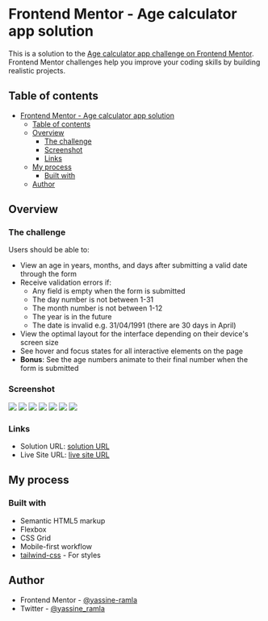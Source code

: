 # Frontend Mentor - Age calculator app solution

This is a solution to the [Age calculator app challenge on Frontend Mentor](https://www.frontendmentor.io/challenges/age-calculator-app-dF9DFFpj-Q). Frontend Mentor challenges help you improve your coding skills by building realistic projects.

## Table of contents

- [Frontend Mentor - Age calculator app solution](#frontend-mentor---age-calculator-app-solution)
  - [Table of contents](#table-of-contents)
  - [Overview](#overview)
    - [The challenge](#the-challenge)
    - [Screenshot](#screenshot)
    - [Links](#links)
  - [My process](#my-process)
    - [Built with](#built-with)
  - [Author](#author)

## Overview

### The challenge

Users should be able to:

- View an age in years, months, and days after submitting a valid date through the form
- Receive validation errors if:
  - Any field is empty when the form is submitted
  - The day number is not between 1-31
  - The month number is not between 1-12
  - The year is in the future
  - The date is invalid e.g. 31/04/1991 (there are 30 days in April)
- View the optimal layout for the interface depending on their device's screen size
- See hover and focus states for all interactive elements on the page
- **Bonus**: See the age numbers animate to their final number when the form is submitted

### Screenshot

![](screenshot-active-state.png)
![](screenshot-complete-state.png)
![](screenshot-empty-imputs-error.png)
![](screenshot-mobile.png)
![](screenshot-partial-error.png)
![](screenshot-whole-error.png)
![](screenshot.png)

### Links

- Solution URL: [solution URL](https://www.frontendmentor.io/solutions/age-calculator-app-using-tailwindcss-aRtROQGwQS)
- Live Site URL: [live site URL](https://yassine-ramla.github.io/Frontend-Mentor-Age-calculator-app/)

## My process

### Built with

- Semantic HTML5 markup
- Flexbox
- CSS Grid
- Mobile-first workflow
- [tailwind-css](https://tailwindcss.com/) - For styles

## Author

- Frontend Mentor - [@yassine-ramla](https://www.frontendmentor.io/profile/yassine-ramla)
- Twitter - [@yassine_ramla](https://www.twitter.com/yassine_ramla)
